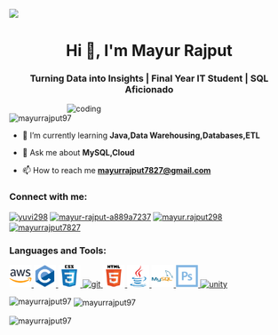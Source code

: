 ![](https://i.pinimg.com/564x/16/73/33/1673334fe843088dad32f1aaebdab3ca.jpg)
<h1 align="center">Hi 👋, I'm Mayur Rajput</h1>
<h3 align="center">Turning Data into Insights | Final Year IT Student | SQL Aficionado</h3>
<img align="right" alt="coding" width="400" src="https://media.tenor.com/-UygBh3nnfEAAAAC/coding.gif">

<p align="left"> <img src="https://komarev.com/ghpvc/?username=mayurrajput97&label=Profile%20views&color=0e75b6&style=flat" alt="mayurrajput97" /> </p>

- 🌱 I’m currently learning **Java,Data Warehousing,Databases,ETL**

- 💬 Ask me about **MySQL,Cloud**

- 📫 How to reach me **mayurrajput7827@gmail.com**

<h3 align="left">Connect with me:</h3>
<p align="left">
<a href="https://twitter.com/yuvi298" target="blank"><img align="center" src="https://raw.githubusercontent.com/rahuldkjain/github-profile-readme-generator/master/src/images/icons/Social/twitter.svg" alt="yuvi298" height="30" width="40" /></a>
<a href="https://linkedin.com/in/mayur-rajput-a889a7237" target="blank"><img align="center" src="https://raw.githubusercontent.com/rahuldkjain/github-profile-readme-generator/master/src/images/icons/Social/linked-in-alt.svg" alt="mayur-rajput-a889a7237" height="30" width="40" /></a>
<a href="https://instagram.com/mayur.rajput298" target="blank"><img align="center" src="https://raw.githubusercontent.com/rahuldkjain/github-profile-readme-generator/master/src/images/icons/Social/instagram.svg" alt="mayur.rajput298" height="30" width="40" /></a>
<a href="https://www.hackerrank.com/mayurrajput7827" target="blank"><img align="center" src="https://raw.githubusercontent.com/rahuldkjain/github-profile-readme-generator/master/src/images/icons/Social/hackerrank.svg" alt="mayurrajput7827" height="30" width="40" /></a>
</p>

<h3 align="left">Languages and Tools:</h3>
<p align="left"> <a href="https://aws.amazon.com" target="_blank" rel="noreferrer"> <img src="https://raw.githubusercontent.com/devicons/devicon/master/icons/amazonwebservices/amazonwebservices-original-wordmark.svg" alt="aws" width="40" height="40"/> </a> <a href="https://www.cprogramming.com/" target="_blank" rel="noreferrer"> <img src="https://raw.githubusercontent.com/devicons/devicon/master/icons/c/c-original.svg" alt="c" width="40" height="40"/> </a> <a href="https://www.w3schools.com/css/" target="_blank" rel="noreferrer"> <img src="https://raw.githubusercontent.com/devicons/devicon/master/icons/css3/css3-original-wordmark.svg" alt="css3" width="40" height="40"/> </a> <a href="https://git-scm.com/" target="_blank" rel="noreferrer"> <img src="https://www.vectorlogo.zone/logos/git-scm/git-scm-icon.svg" alt="git" width="40" height="40"/> </a> <a href="https://www.w3.org/html/" target="_blank" rel="noreferrer"> <img src="https://raw.githubusercontent.com/devicons/devicon/master/icons/html5/html5-original-wordmark.svg" alt="html5" width="40" height="40"/> </a> <a href="https://www.java.com" target="_blank" rel="noreferrer"> <img src="https://raw.githubusercontent.com/devicons/devicon/master/icons/java/java-original.svg" alt="java" width="40" height="40"/> </a> <a href="https://www.mysql.com/" target="_blank" rel="noreferrer"> <img src="https://raw.githubusercontent.com/devicons/devicon/master/icons/mysql/mysql-original-wordmark.svg" alt="mysql" width="40" height="40"/> </a> <a href="https://www.photoshop.com/en" target="_blank" rel="noreferrer"> <img src="https://raw.githubusercontent.com/devicons/devicon/master/icons/photoshop/photoshop-line.svg" alt="photoshop" width="40" height="40"/> </a> <a href="https://unity.com/" target="_blank" rel="noreferrer"> <img src="https://www.vectorlogo.zone/logos/unity3d/unity3d-icon.svg" alt="unity" width="40" height="40"/> </a> </p>

<p><img align="left" src="https://github-readme-stats.vercel.app/api/top-langs?username=mayurrajput97&show_icons=true&locale=en&layout=compact" alt="mayurrajput97" /></p>

<p>&nbsp;<img align="center" src="https://github-readme-stats.vercel.app/api?username=mayurrajput97&show_icons=true&locale=en" alt="mayurrajput97" /></p>

<p><img align="center" src="https://github-readme-streak-stats.herokuapp.com/?user=mayurrajput97&" alt="mayurrajput97" /></p>
